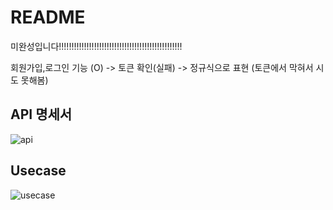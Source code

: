 
# README

미완성입니다!!!!!!!!!!!!!!!!!!!!!!!!!!!!!!!!!!!!!!!!!!!!!!!!!

회원가입,로그인 기능 (O) -> 토큰 확인(실패) -> 정규식으로 표현 (토큰에서 막혀서 시도 못해봄)


## API 명세서
![api](https://user-images.githubusercontent.com/116135174/206619546-d99f0a50-c411-465d-b6da-27eaabc0136c.png)

## Usecase
![usecase](https://user-images.githubusercontent.com/116135174/206619672-24e5b2b8-0894-4bbd-99c8-6d4a580346b6.png)

